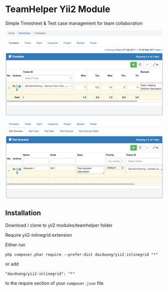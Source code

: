 TeamHelper Yii2 Module
===============
Simple Timesheet & Test case management for team collaboration

![Timetable](./docs/Timetable.png)  

![Test Case Management](./docs/Testscenario.png)  

Installation
------------

Download / clone to yii2 modules/teamhelper folder  

Require yii2-inlinegrid extension

Either run

```
php composer.phar require --prefer-dist dacduong/yii2-inlinegrid "*"
```

or add

```
"dacduong/yii2-inlinegrid": "*"
```

to the require section of your `composer.json` file.